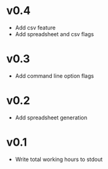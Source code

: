 # v0.4
  * Add csv feature
  * Add spreadsheet and csv flags

# v0.3
  * Add command line option flags

# v0.2
  * Add spreadsheet generation

# v0.1
  * Write total working hours to stdout
